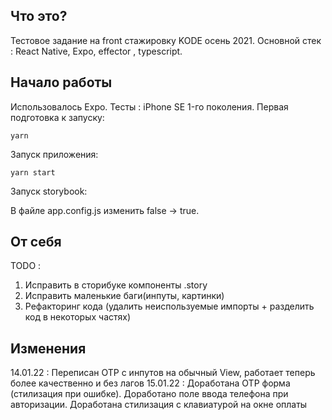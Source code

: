 ## Что это?
Тестовое задание на front стажировку KODE осень 2021. Основной стек : React Native, Expo, effector , typescript.

## Начало работы
Использовалось Expo. Тесты : iPhone SE 1-го поколения.
Первая подготовка к  запуску: 
```
yarn
```
Запуск приложения:
```
yarn start
```

Запуск storybook: 

В файле app.config.js изменить false -> true. 

## От себя
TODO : 
1. Исправить в сторибуке компоненты .story
2. Исправить маленькие баги(инпуты, картинки)
3. Рефакторинг кода (удалить неиспользуемые импорты + разделить код в некоторых частях)

## Изменения
14.01.22 : Переписан OTP с инпутов на обычный View, работает теперь более качественно и без лагов
15.01.22 : Доработана OTP форма (стилизация при ошибке). Доработано поле ввода телефона при авторизации. Доработана стилизация с клавиатурой на окне оплаты
